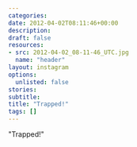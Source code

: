 ```yaml
---
categories:
date: 2012-04-02T08:11:46+00:00
description:
draft: false
resources:
- src: 2012-04-02_08-11-46_UTC.jpg
  name: "header"
layout: instagram
options:
  unlisted: false
stories:
subtitle:
title: "Trapped!"
tags: []
---
```


"Trapped!"
